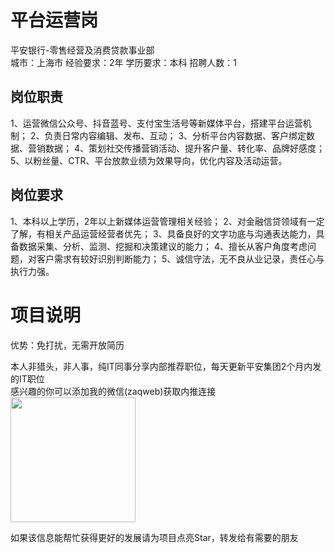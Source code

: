 # 平台运营岗
平安银行-零售经营及消费贷款事业部  
城市：上海市 经验要求：2年 学历要求：本科  招聘人数：1

## 岗位职责
1、运营微信公众号、抖音蓝号、支付宝生活号等新媒体平台，搭建平台运营机制；
   2、负责日常内容编辑、发布、互动；
   3、分析平台内容数据、客户绑定数据、营销数据；
   4、策划社交传播营销活动、提升客户量、转化率、品牌好感度；
   5、以粉丝量、CTR、平台放款业绩为效果导向，优化内容及活动运营。

## 岗位要求
1、本科以上学历，2年以上新媒体运营管理相关经验；
   2、对金融信贷领域有一定了解，有相关产品运营经营者优先；
   3、具备良好的文字功底与沟通表达能力，具备数据采集、分析、监测、挖掘和决策建议的能力；
   4、擅长从客户角度考虑问题，对客户需求有较好识别判断能力；
   5、诚信守法，无不良从业记录，责任心与执行力强。

# 项目说明

优势：免打扰，无需开放简历

本人非猎头，非人事，纯IT同事分享内部推荐职位，每天更新平安集团2个月内发的IT职位  
感兴趣的你可以添加我的微信(zaqweb)获取内推连接  
<img src="https://github.com/zaqweb/PA-IT-JOBS/blob/master/WechatICode.jpeg"  height="200" width="200">

如果该信息能帮忙获得更好的发展请为项目点亮Star，转发给有需要的朋友




